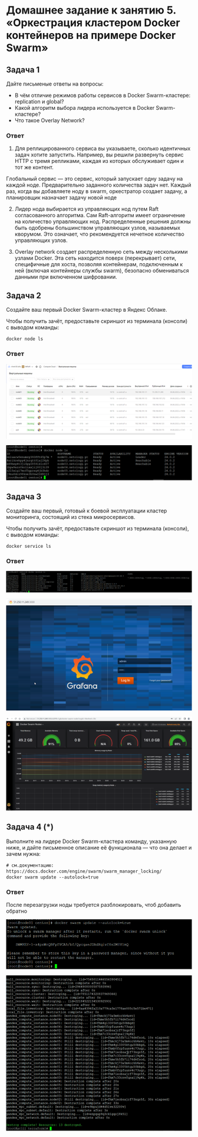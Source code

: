 # Домашнее задание к занятию 5. «Оркестрация кластером Docker контейнеров на примере Docker Swarm»


## Задача 1

Дайте письменые ответы на вопросы:

- В чём отличие режимов работы сервисов в Docker Swarm-кластере: replication и global?
- Какой алгоритм выбора лидера используется в Docker Swarm-кластере?
- Что такое Overlay Network?

### Ответ

1. Для реплицированного сервиса вы указываете, сколько идентичных задач хотите запустить. Например, вы решили развернуть сервис HTTP с тремя репликами, каждая из которых обслуживает один и тот же контент.

Глобальный сервис — это сервис, который запускает одну задачу на каждой ноде. Предварительно заданного количества задач нет. Каждый раз, когда вы добавляете ноду в swarm, оркестратор создает задачу, а планировщик назначает задачу новой ноде

2. Лидер нода выбирается из управляющих нод путем Raft согласованного алгоритма. Сам Raft-алгоритм имеет ограничение на количество управляющих нод. Распределенные решения должны быть одобрены большинством управляющих узлов, называемых кворумом. Это означает, что рекомендуется нечетное количество управляющих узлов.

3. Overlay network создает распределенную сеть между несколькими узлами Docker. Эта сеть находится поверх (перекрывает) сети, специфичные для хоста, позволяя контейнерам, подключенным к ней (включая контейнеры службы swarm), безопасно обмениваться данными при включенном шифровании. 


## Задача 2

Создайте ваш первый Docker Swarm-кластер в Яндекс Облаке.

Чтобы получить зачёт, предоставьте скриншот из терминала (консоли) с выводом команды:
```
docker node ls
```

### Ответ

![Скрин](https://github.com/Jlljully/Virt_5/blob/main/Untitled.png "1")

![Скрин](https://github.com/Jlljully/Virt_5/blob/main/Untitled2.png "1")

## Задача 3

Создайте ваш первый, готовый к боевой эксплуатации кластер мониторинга, состоящий из стека микросервисов.

Чтобы получить зачёт, предоставьте скриншот из терминала (консоли), с выводом команды:
```
docker service ls
```

### Ответ

![Скрин](https://github.com/Jlljully/Virt_5/blob/main/Untitled3.png "1")

![Скрин](https://github.com/Jlljully/Virt_5/blob/main/Untitled5.png "1")

![Скрин](https://github.com/Jlljully/Virt_5/blob/main/Untitled6.png "1")

## Задача 4 (*)

Выполните на лидере Docker Swarm-кластера команду, указанную ниже, и дайте письменное описание её функционала — что она делает и зачем нужна:
```
# см.документацию: https://docs.docker.com/engine/swarm/swarm_manager_locking/
docker swarm update --autolock=true
```

### Ответ

После перезагрузки ноды требуется разблокировать, чтоб добавить обратно

![Скрин](https://github.com/Jlljully/Virt_5/blob/main/Untitled4.png "1")

![Скрин](https://github.com/Jlljully/Virt_5/blob/main/Untitled7.png "1")
